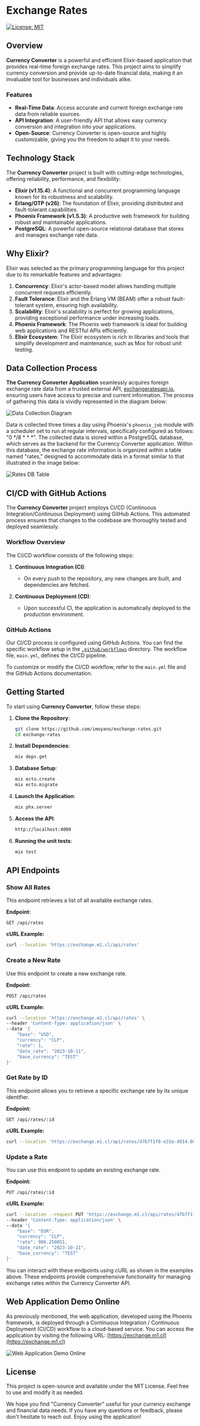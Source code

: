 # Exchange Rates

[![License: MIT](https://img.shields.io/badge/License-MIT-yellow.svg)](https://opensource.org/licenses/MIT)

## Overview

**Currency Converter** is a powerful and efficient Elixir-based application that provides real-time foreign exchange rates. This project aims to simplify currency conversion and provide up-to-date financial data, making it an invaluable tool for businesses and individuals alike.

### Features

- **Real-Time Data**: Access accurate and current foreign exchange rate data from reliable sources.
- **API Integration**: A user-friendly API that allows easy currency conversion and integration into your applications.
- **Open-Source**: Currency Converter is open-source and highly customizable, giving you the freedom to adapt it to your needs.

## Technology Stack

The **Currency Converter** project is built with cutting-edge technologies, offering reliability, performance, and flexibility:

- **Elixir (v1.15.4)**: A functional and concurrent programming language known for its robustness and scalability.
- **Erlang/OTP (v26)**: The foundation of Elixir, providing distributed and fault-tolerant capabilities.
- **Phoenix Framework (v1.5.3)**: A productive web framework for building robust and maintainable applications.
- **PostgreSQL**: A powerful open-source relational database that stores and manages exchange rate data.

## Why Elixir?

Elixir was selected as the primary programming language for this project due to its remarkable features and advantages:

1. **Concurrency**: Elixir's actor-based model allows handling multiple concurrent requests efficiently.
2. **Fault Tolerance**: Elixir and the Erlang VM (BEAM) offer a robust fault-tolerant system, ensuring high availability.
3. **Scalability**: Elixir's scalability is perfect for growing applications, providing exceptional performance under increasing loads.
4. **Phoenix Framework**: The Phoenix web framework is ideal for building web applications and RESTful APIs efficiently.
5. **Elixir Ecosystem**: The Elixir ecosystem is rich in libraries and tools that simplify development and maintenance, such as Mox for robust unit testing.

## Data Collection Process

**The Currency Converter Application** seamlessly acquires foreign exchange rate data from a trusted external API, [exchangeratesapi.io](https://exchangeratesapi.io/), ensuring users have access to precise and current information. The process of gathering this data is vividly represented in the diagram below:

![Data Collection Diagram](https://exchange.m1.cl/images/currency_converter_diagram.png)

Data is collected three times a day using Phoenix's `phoenix_job` module with a scheduler set to run at regular intervals, specifically configured as follows: "0 */8 * * *". The collected data is stored within a PostgreSQL database, which serves as the backend for the Currency Converter application. Within this database, the exchange rate information is organized within a table named "rates," designed to accommodate data in a format similar to that illustrated in the image below:

![Rates DB Table](https://exchange.m1.cl/images/rates_table.jpg)

## CI/CD with GitHub Actions

The **Currency Converter** project employs CI/CD (Continuous Integration/Continuous Deployment) using GitHub Actions. This automated process ensures that changes to the codebase are thoroughly tested and deployed seamlessly.

### Workflow Overview

The CI/CD workflow consists of the following steps:

1. **Continuous Integration (CI)**:
   - On every push to the repository, any new changes are built, and dependencies are fetched.

2. **Continuous Deployment (CD)**:
   - Upon successful CI, the application is automatically deployed to the production environment.

### GitHub Actions

Our CI/CD process is configured using GitHub Actions. You can find the specific workflow setup in the [`.github/workflows`](.github/workflows) directory. The workflow file, `main.yml`, defines the CI/CD pipeline.

To customize or modify the CI/CD workflow, refer to the `main.yml` file and the GitHub Actions documentation.

## Getting Started

To start using **Currency Converter**, follow these steps:

1. **Clone the Repository**:
   ```bash
   git clone https://github.com/imoyano/exchange-rates.git
   cd exchange-rates
   ```

2. **Install Dependencies**:
   ```bash
   mix deps.get
   ```

3. **Database Setup**:
   ```bash
   mix ecto.create
   mix ecto.migrate
   ```
   
4. **Launch the Application**:
   ```bash
   mix phx.server
   ```

5. **Access the API**:
   ```bash
   http://localhost:4000
   ```

6. **Running the unit tests**:
   ```bash
   mix test
   ```

## API Endpoints

### Show All Rates

This endpoint retrieves a list of all available exchange rates.

**Endpoint:**
```http
GET /api/rates
```

**cURL Example:**
```bash
curl --location 'https://exchange.m1.cl/api/rates'
```

### Create a New Rate

Use this endpoint to create a new exchange rate.

**Endpoint:**
```http
POST /api/rates
```

**cURL Example:**
```bash
curl --location 'https://exchange.m1.cl/api/rates' \
--header 'Content-Type: application/json' \
--data '{
    "base": "USD",
    "currency": "CLP",
    "rate": 1,
    "date_rate": "2023-10-11",
    "base_currency": "TEST"
}'
```

### Get Rate by ID

This endpoint allows you to retrieve a specific exchange rate by its unique identifier.

**Endpoint:**
```http
GET /api/rates/:id
```

**cURL Example:**
```bash
curl --location 'https://exchange.m1.cl/api/rates/47b7f1f8-e31e-4914-80d0-8bd917de88ae'
```

### Update a Rate

You can use this endpoint to update an existing exchange rate.

**Endpoint:**
```http
PUT /api/rates/:id
```

**cURL Example:**
```bash
curl --location --request PUT 'https://exchange.m1.cl/api/rates/47b7f1f8-e31e-4914-80d0-8bd917de88ae' \
--header 'Content-Type: application/json' \
--data '{
    "base": "EUR",
    "currency": "CLP",
    "rate": 986.250051,
    "date_rate": "2023-10-11",
    "base_currency": "TEST"
}'
```

You can interact with these endpoints using cURL as shown in the examples above. These endpoints provide comprehensive functionality for managing exchange rates within the Currency Converter API.

## Web Application Demo Online

As previously mentioned, the web application, developed using the Phoenix framework, is deployed through a Continuous Integration / Continuous Deployment (CI/CD) workflow to a cloud-based service. You can access the application by visiting the following URL: [https://exchange.m1.cl](https://exchange.m1.cl)

![Web Application Demo Online](https://exchange.m1.cl/images/demo.jpg)

## License
This project is open-source and available under the MIT License. Feel free to use and modify it as needed.

We hope you find "Currency Converter" useful for your currency exchange and financial data needs. If you have any questions or feedback, please don't hesitate to reach out. Enjoy using the application!